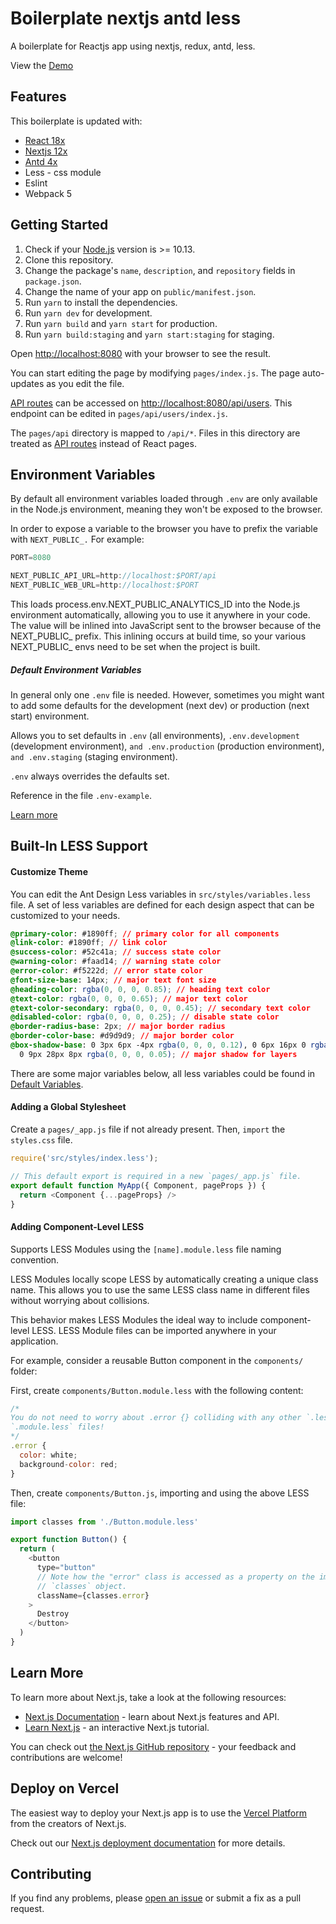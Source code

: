 # Boilerplate nextjs antd less
A boilerplate for Reactjs app using nextjs, redux, antd, less.

View the [Demo](https://boilerplate-nextjs-antd-less.vercel.app/)

## Features
This boilerplate is updated with:

- [React 18x](https://reactjs.org)
- [Nextjs 12x](https://nextjs.org/)
- [Antd 4x](https://ant.design/)
- Less - css module
- Eslint
- Webpack 5

## Getting Started

1. Check if your [Node.js](https://nodejs.org/) version is >= 10.13.
2. Clone this repository.
3. Change the package's `name`, `description`, and `repository` fields in `package.json`.
4. Change the name of your app on `public/manifest.json`.
5. Run `yarn` to install the dependencies.
6. Run `yarn dev` for development.
6. Run `yarn build` and `yarn start` for production.
6. Run `yarn build:staging` and `yarn start:staging` for staging.

Open [http://localhost:8080](http://localhost:8080) with your browser to see the result.

You can start editing the page by modifying `pages/index.js`. The page auto-updates as you edit the file.

[API routes](https://nextjs.org/docs/api-routes/introduction) can be accessed on [http://localhost:8080/api/users](http://localhost:8080/api/users). This endpoint can be edited in `pages/api/users/index.js`.

The `pages/api` directory is mapped to `/api/*`. Files in this directory are treated as [API routes](https://nextjs.org/docs/api-routes/introduction) instead of React pages.

## Environment Variables

By default all environment variables loaded through `.env` are only available in the Node.js environment, meaning they won't be exposed to the browser.

In order to expose a variable to the browser you have to prefix the variable with `NEXT_PUBLIC_.` For example:

```js
PORT=8080

NEXT_PUBLIC_API_URL=http://localhost:$PORT/api
NEXT_PUBLIC_WEB_URL=http://localhost:$PORT
```

This loads process.env.NEXT_PUBLIC_ANALYTICS_ID into the Node.js environment automatically, allowing you to use it anywhere in your code. The value will be inlined into JavaScript sent to the browser because of the NEXT_PUBLIC_ prefix. This inlining occurs at build time, so your various NEXT_PUBLIC_ envs need to be set when the project is built.

##### Default Environment Variables
In general only one `.env` file is needed. However, sometimes you might want to add some defaults for the development (next dev) or production (next start) environment.

Allows you to set defaults in `.env` (all environments), `.env.development` (development environment), `and .env.production` (production environment), `and .env.staging` (staging environment).

`.env` always overrides the defaults set.

Reference in the file `.env-example`.

[Learn more](https://nextjs.org/docs/basic-features/environment-variables)

## Built-In LESS Support

#### Customize Theme
You can edit the Ant Design Less variables in `src/styles/variables.less` file. A set of less variables are defined for each design aspect that can be customized to your needs.

```css
@primary-color: #1890ff; // primary color for all components
@link-color: #1890ff; // link color
@success-color: #52c41a; // success state color
@warning-color: #faad14; // warning state color
@error-color: #f5222d; // error state color
@font-size-base: 14px; // major text font size
@heading-color: rgba(0, 0, 0, 0.85); // heading text color
@text-color: rgba(0, 0, 0, 0.65); // major text color
@text-color-secondary: rgba(0, 0, 0, 0.45); // secondary text color
@disabled-color: rgba(0, 0, 0, 0.25); // disable state color
@border-radius-base: 2px; // major border radius
@border-color-base: #d9d9d9; // major border color
@box-shadow-base: 0 3px 6px -4px rgba(0, 0, 0, 0.12), 0 6px 16px 0 rgba(0, 0, 0, 0.08),
  0 9px 28px 8px rgba(0, 0, 0, 0.05); // major shadow for layers

```

There are some major variables below, all less variables could be found in [Default Variables](https://github.com/ant-design/ant-design/blob/master/components/style/themes/default.less).


#### Adding a Global Stylesheet

Create a `pages/_app.js` file if not already present. Then, `import` the `styles.css` file.

```js
require('src/styles/index.less');

// This default export is required in a new `pages/_app.js` file.
export default function MyApp({ Component, pageProps }) {
  return <Component {...pageProps} />
}
```

#### Adding Component-Level LESS

Supports LESS Modules using the `[name].module.less` file naming convention.

LESS Modules locally scope LESS by automatically creating a unique class name. This allows you to use the same LESS class name in different files without worrying about collisions.

This behavior makes LESS Modules the ideal way to include component-level LESS. LESS Module files can be imported anywhere in your application.

For example, consider a reusable Button component in the `components/` folder:

First, create `components/Button.module.less` with the following content:

```js
/*
You do not need to worry about .error {} colliding with any other `.less` or
`.module.less` files!
*/
.error {
  color: white;
  background-color: red;
}
```

Then, create `components/Button.js`, importing and using the above LESS file:

```js
import classes from './Button.module.less'

export function Button() {
  return (
    <button
      type="button"
      // Note how the "error" class is accessed as a property on the imported
      // `classes` object.
      className={classes.error}
    >
      Destroy
    </button>
  )
}
```


## Learn More

To learn more about Next.js, take a look at the following resources:

- [Next.js Documentation](https://nextjs.org/docs) - learn about Next.js features and API.
- [Learn Next.js](https://nextjs.org/learn) - an interactive Next.js tutorial.

You can check out [the Next.js GitHub repository](https://github.com/vercel/next.js/) - your feedback and contributions are welcome!

## Deploy on Vercel

The easiest way to deploy your Next.js app is to use the [Vercel Platform](https://vercel.com/new?utm_medium=default-template&filter=next.js&utm_source=create-next-app&utm_campaign=create-next-app-readme) from the creators of Next.js.

Check out our [Next.js deployment documentation](https://nextjs.org/docs/deployment) for more details.

## Contributing

If you find any problems, please [open an issue](https://github.com/tientran0019/boilerplate-nextjs-antd-less/issues/new) or submit a fix as a pull request.
